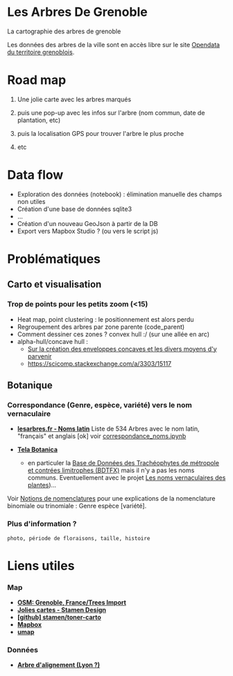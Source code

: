 # Les Arbres De Grenoble
La cartographie des arbres de grenoble


Les données des arbres de la ville sont en accès libre sur le site [Opendata du territoire grenoblois](http://data.metropolegrenoble.fr/ckan/dataset/les-arbres-de-grenoble).


# Road map

1. Une jolie carte avec les arbres marqués
2. puis une pop-up avec les infos sur l'arbre (nom commun, date de plantation, etc)

3. puis la localisation GPS pour trouver l'arbre le plus proche
4. etc

# Data flow

* Exploration des données (notebook) : élimination manuelle des champs non utiles
* Création d'une base de données sqlite3
*  ...
* Création d'un nouveau GeoJson à partir de la DB
* Export vers Mapbox Studio ? (ou vers le script js)


# Problématiques

## Carto et visualisation

### Trop de points pour les petits zoom (<15)
- Heat map, point clustering : le positionnement est alors perdu
- Regroupement des arbres par zone parente (code_parent)
- Comment dessiner ces zones ?  convex hull :/ (sur une allée en arc)
- alpha-hull/concave hull :
    - [Sur la création des enveloppes concaves et les divers moyens d'y parvenir](http://www.portailsig.org/content/sur-la-creation-des-enveloppes-concaves-concave-hull-et-les-divers-moyens-d-y-parvenir-forme)
    - https://scicomp.stackexchange.com/a/3303/15117


## Botanique

### Correspondance (Genre, espèce, variété) vers le nom vernaculaire
- [**lesarbres.fr - Noms latin**](http://www.lesarbres.fr/noms-des-arbres-latin-.html)
    Liste de 534 Arbres avec le nom latin, "français" et anglais
    [ok] voir [ 	correspondance_noms.ipynb](https://github.com/xdze2/arbresdegrenoble/blob/master/correspondance_noms.ipynb)

- [**Tela Botanica**](http://www.tela-botanica.org/page:accueil_botanique)
    - en particuler la [Base de Données des Trachéophytes de métropole et contrées limitrophes (BDTFX)](http://www.tela-botanica.org/bdtfx)
    mais il n'y a pas les noms communs. Eventuellement avec le projet [Les noms vernaculaires des plantes](http://www.tela-botanica.org/page:liste_projets?id_projet=2&act=resume))...

Voir [Notions de nomenclatures](http://hortidact.eklablog.com/le-vegetal-notions-de-nomenclature-a57617765) pour une explications de la nomenclature binomiale ou trinomiale : Genre espèce [variété].

### Plus d'information ?
    photo, période de floraisons, taille, histoire



# Liens utiles

### Map
- [**OSM: Grenoble, France/Trees Import**](https://wiki.openstreetmap.org/wiki/Grenoble,_France/Trees_Import)
- [**Jolies cartes - Stamen Design**](http://maps.stamen.com/#toner/16/45.1868/5.7261)
- [**[github] stamen/toner-carto**](https://github.com/stamen/toner-carto)
- [**Mapbox**](https://www.mapbox.com)
- [**umap**](https://umap.openstreetmap.fr/en/)



### Données

- [**Arbre d'alignement (Lyon ?)**](https://www.data.gouv.fr/fr/datasets/arbre-dalignement/)
